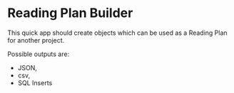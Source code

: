 # Reading Plan Builder

This quick app should create objects which can be used as a Reading Plan for another project.

Possible outputs are:
* JSON, 
* csv, 
* SQL Inserts